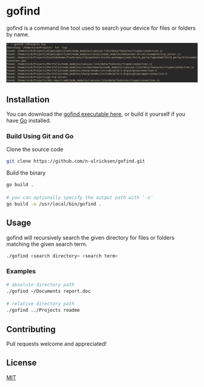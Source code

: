 # gofind

gofind is a command line tool used to search your device for files or folders by name.

![demo](media/example.png)

## Installation

You can download the [gofind executable here](https://github.com/n-ulricksen/gofind/releases), or build it yourself if you have [Go](https://golang.org/) installed.

### Build Using Git and Go

Clone the source code

```sh
git clone https://github.com/n-ulricksen/gofind.git
```

Build the binary

```sh
go build .

# you can optionally specify the output path with '-o'
go build -o /usr/local/bin/gofind .
```

## Usage

gofind will recursively search the given directory for files or folders matching the given search term.

```sh
./gofind <search directory> <search term>
```

### Examples

```sh
# absolute directory path
./gofind ~/Documents report.doc

# relative directory path
./gofind ../Projects readme
```

## Contributing

Pull requests welcome and appreciated!

## License

[MIT](https://choosealicense.com/licenses/mit/)

